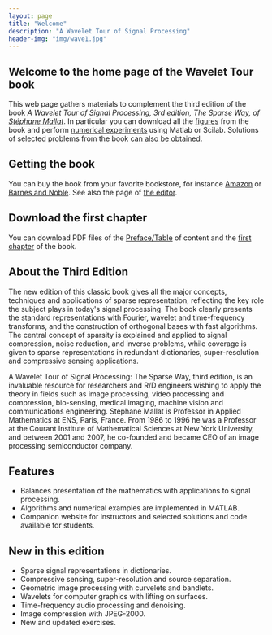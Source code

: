 ```yaml
---
layout: page
title: "Welcome"
description: "A Wavelet Tour of Signal Processing"
header-img: "img/wave1.jpg"
---
```


Welcome to the home page of the Wavelet Tour book
---------------

This web page gathers materials to complement the third edition of the book _A Wavelet Tour of Signal Processing, 3rd edition, The Sparse Way, of [Stéphane Mallat](https://www.di.ens.fr/~mallat/)_. In particular you can download all the [figures](figures/) from the book and perform [numerical experiments](numerics/) using Matlab or Scilab. Solutions of selected problems from the book [can also be obtained](exercises/).


Getting the book
---------------

You can buy the book from your favorite bookstore, for instance [Amazon](https://www.amazon.com/Wavelet-Tour-Signal-Processing-Third/dp/0123743702/ref=sr_1_1?ie=UTF8&qid=1474411522&sr=8-1&keywords=wavelet+tour) or [Barnes and Noble](http://www.barnesandnoble.com/w/wavelet-tour-of-signal-processing-stephane-mallat/1100662503?ean=9780123743701). See also the page of [the editor](http://www.sciencedirect.com/science/book/9780123743701).

Download the first chapter
---------------

You can download PDF files of the [Preface/Table](files/01-FM-P374370.pdf) of content and the [first chapter](files/05-Ch01-P374370.pdf) of the book.


About the Third Edition
---------------

The new edition of this classic book gives all the major concepts, techniques and applications of sparse representation, reflecting the key role the subject plays in today's signal processing. The book clearly presents the standard representations with Fourier, wavelet and time-frequency transforms, and the construction of orthogonal bases with fast algorithms. The central concept of sparsity is explained and applied to signal compression, noise reduction, and inverse problems, while coverage is given to sparse representations in redundant dictionaries, super-resolution and compressive sensing applications.

A Wavelet Tour of Signal Processing: The Sparse Way, third edition, is an invaluable resource for researchers and R/D engineers wishing to apply the theory in fields such as image processing, video processing and compression, bio-sensing, medical imaging, machine vision and communications engineering. Stephane Mallat is Professor in Applied Mathematics at ENS, Paris, France. From 1986 to 1996 he was a Professor at the Courant Institute of Mathematical Sciences at New York University, and between 2001 and 2007, he co-founded and became CEO of an image processing semiconductor company.

Features
---------------

- Balances presentation of the mathematics with applications to signal processing.
- Algorithms and numerical examples are implemented in MATLAB.
- Companion website for instructors and selected solutions and code available for students.

New in this edition
---------------

- Sparse signal representations in dictionaries.
- Compressive sensing, super-resolution and source separation.
- Geometric image processing with curvelets and bandlets.
- Wavelets for computer graphics with lifting on surfaces.
- Time-frequency audio processing and denoising.
- Image compression with JPEG-2000.
- New and updated exercises.
